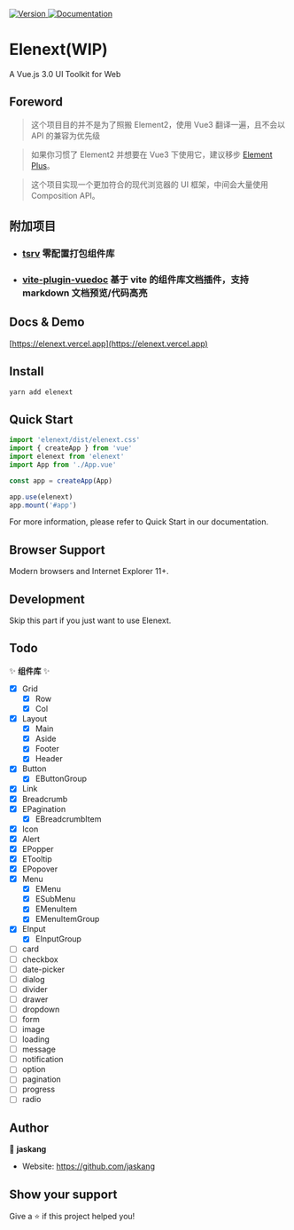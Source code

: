 <p>
  <a href="https://www.npmjs.com/package/elenext" target="_blank">
    <img alt="Version" src="https://img.shields.io/npm/v/elenext.svg">
  </a>
  <a href="https://elenext.vercel.app" target="_blank">
    <img alt="Documentation" src="https://img.shields.io/badge/documentation-yes-brightgreen.svg" />
  </a>
</p>

# Elenext(WIP)

A Vue.js 3.0 UI Toolkit for Web

## Foreword

> 这个项目目的并不是为了照搬 Element2，使用 Vue3 翻译一遍，且不会以 API 的兼容为优先级

> 如果你习惯了 Element2 并想要在 Vue3 下使用它，建议移步 [Element Plus](https://github.com/element-plus/element-plus)。

> 这个项目实现一个更加符合的现代浏览器的 UI 框架，中间会大量使用 Composition API。

## 附加项目

- ### [tsrv](https://github.com/JasKang/tsrv) 零配置打包组件库

- ### [vite-plugin-vuedoc](https://github.com/JasKang/vite-plugin-vuedoc) 基于 vite 的组件库文档插件，支持 markdown 文档预览/代码高亮

## Docs & Demo

[https://elenext.vercel.app](https://elenext.vercel.app)

## Install

```sh
yarn add elenext
```

## Quick Start

```javascript
import 'elenext/dist/elenext.css'
import { createApp } from 'vue'
import elenext from 'elenext'
import App from './App.vue'

const app = createApp(App)

app.use(elenext)
app.mount('#app')
```

For more information, please refer to Quick Start in our documentation.

## Browser Support

Modern browsers and Internet Explorer 11+.

## Development

Skip this part if you just want to use Elenext.

## Todo

:sparkles: **组件库** :sparkles:

- [x] Grid
  - [x] Row
  - [x] Col
- [x] Layout
  - [x] Main
  - [x] Aside
  - [x] Footer
  - [x] Header
- [x] Button
  - [x] EButtonGroup
- [x] Link
- [x] Breadcrumb
- [x] EPagination
  - [x] EBreadcrumbItem
- [x] Icon
- [x] Alert
- [x] EPopper
- [x] ETooltip
- [x] EPopover
- [x] Menu
  - [x] EMenu
  - [x] ESubMenu
  - [x] EMenuItem
  - [x] EMenuItemGroup
- [x] EInput
  - [x] EInputGroup
- [ ] card
- [ ] checkbox
- [ ] date-picker
- [ ] dialog
- [ ] divider
- [ ] drawer
- [ ] dropdown
- [ ] form
- [ ] image
- [ ] loading
- [ ] message
- [ ] notification
- [ ] option
- [ ] pagination
- [ ] progress
- [ ] radio

## Author

👤 **jaskang**

- Website: https://github.com/jaskang

## Show your support

Give a ⭐️ if this project helped you!
